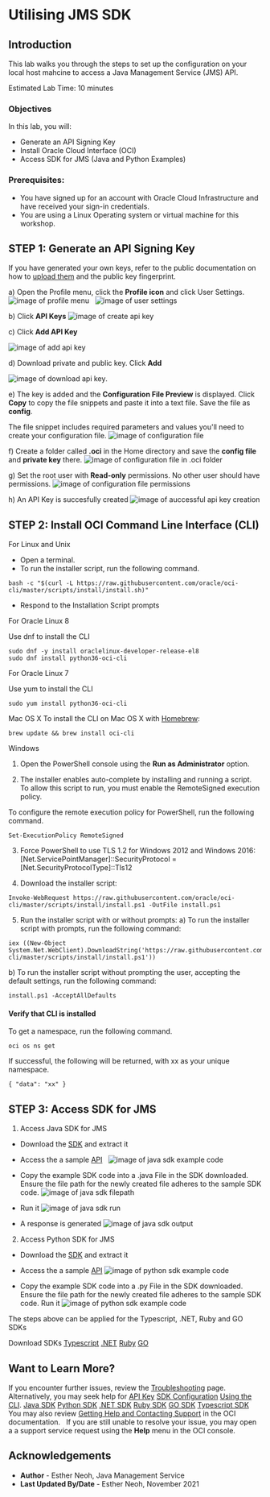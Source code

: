 # Utilising JMS SDK

## Introduction

This lab walks you through the steps to set up the configuration on your local host mahcine to access a Java Management Service (JMS) API. 

Estimated Lab Time: 10 minutes

### Objectives
In this lab, you will:

- Generate an API Signing Key 
- Install Oracle Cloud Interface (OCI)
- Access SDK for JMS (Java and Python Examples)

### Prerequisites:
- You have signed up for an account with Oracle Cloud Infrastructure and have received your sign-in credentials.
- You are using a Linux Operating system or virtual machine for this workshop.

## **STEP 1**: Generate an API Signing Key

If you have generated your own keys, refer to the public documentation on how to [upload them](https://docs.oracle.com/en-us/iaas/Content/API/Concepts/apisigningkey.htm) and the public key fingerprint.

a) Open the Profile menu, click the **Profile icon** and click User Settings.
![image of profile menu](/Lab4/images/user-profile.png)
&nbsp;
![image of user settings](/Lab4/images/user-settings.png)

b) Click **API Keys**
![image of create api key](/Lab4/images/api-key.png)

c) Click **Add API Key**

![image of add api key](/Lab4/images/add-api-key.png)

d) Download private and public key. Click **Add**

![image of download api key](/Lab4/images/api-key-download.png).

e) The key is added and the **Configuration File Preview** is displayed. Click **Copy** to copy the file snippets and paste it into a text file. Save the file as **config**.

The file snippet includes required parameters and values you'll need to create your configuration file. 
![image of configuration file](/Lab4/images/config-file-preview.png)

f) Create a folder called **.oci** in the Home directory and save the **config file** and **private key** there. 
![image of configuration file in .oci folder](/Lab4/images/config-file-oci-location.png)

g) Set the root user with **Read-only** permissions. No other user should have permissions. 
![image of configuration file permissions](/Lab4/images/config-file-permissions.png) 

h) An API Key is succesfully created
![image of auccessful api key creation](/Lab4/images/api-key-created.png) 


## **STEP 2**: Install OCI Command Line Interface (CLI)

For Linux and Unix

- Open a terminal.
- To run the installer script, run the following command.
```
bash -c "$(curl -L https://raw.githubusercontent.com/oracle/oci-cli/master/scripts/install/install.sh)"
```
- Respond to the Installation Script prompts

For Oracle Linux 8 

Use dnf to install the CLI
```
sudo dnf -y install oraclelinux-developer-release-el8
sudo dnf install python36-oci-cli 

```

For Oracle Linux 7 

Use yum to install the CLI
```
sudo yum install python36-oci-cli
```

Mac OS X
To install the CLI on Mac OS X with [Homebrew](https://docs.brew.sh/Installation):

```
brew update && brew install oci-cli
```

Windows
1. Open the PowerShell console using the **Run as Administrator** option.

2. The installer enables auto-complete by installing and running a script. To allow this script to run, you must enable the RemoteSigned execution policy.

To configure the remote execution policy for PowerShell, run the following command.

```
Set-ExecutionPolicy RemoteSigned
```

3. Force PowerShell to use TLS 1.2 for Windows 2012 and Windows 2016: [Net.ServicePointManager]::SecurityProtocol = [Net.SecurityProtocolType]::Tls12 

4. Download the installer script:
```
Invoke-WebRequest https://raw.githubusercontent.com/oracle/oci-cli/master/scripts/install/install.ps1 -OutFile install.ps1 
```

5. Run the installer script with or without prompts:
a) To run the installer script with prompts, run the following command:
```
iex ((New-Object System.Net.WebClient).DownloadString('https://raw.githubusercontent.com/oracle/oci-cli/master/scripts/install/install.ps1'))
```
b) To run the installer script without prompting the user, accepting the default settings, run the following command:
```
install.ps1 -AcceptAllDefaults
```

#### Verify that CLI is installed

To get a namespace, run the following command.
```
oci os ns get 

```

If successful, the following will be returned, with xx as your unique namespace. 

`{
  "data": "xx"
}
`
## **STEP 3**: Access SDK for JMS
1. Access Java SDK for JMS
- Download the [SDK](https://github.com/oracle/oci-java-sdk/releases) and extract it

- Access the a sample [API](https://docs.oracle.com/en-us/iaas/api/#/en/jms/20210610/Fleet/ChangeFleetCompartment)
&nbsp;
![image of java sdk example code](/Lab4/images/java-sdk-example-code.png)

- Copy the example SDK code into a .java File in the SDK downloaded. Ensure the file path for the newly created file adheres to the sample SDK code. 
![image of java sdk filepath](/Lab4/images/java-sdk-filepath.png)

- Run it
![image of java sdk run](/Lab4/images/java-sdk-run.png)

- A response is generated
![image of java sdk output](/Lab4/images/java-sdk-response.png)


2. Access Python SDK for JMS
- Download the [SDK](https://github.com/oracle/oci-python-sdk/releases) and extract it

- Access the a sample [API](https://docs.oracle.com/en-us/iaas/api/#/en/jms/20210610/Fleet/ChangeFleetCompartment)
![image of python sdk example code](/Lab4/images/python-sample-code.png)

- Copy the example SDK code into a .py File in the SDK downloaded. Ensure the file path for the newly created file adheres to the sample SDK code. Run it
![image of python sdk example code](/Lab4/images/python-sdk-response.png)

The steps above can be applied for the Typescript, .NET, Ruby and GO SDKs

Download SDKs
[Typescript](https://github.com/oracle/oci-typescript-sdk/releases)
[.NET](https://github.com/oracle/oci-dotnet-sdk/releases)
[Ruby](https://github.com/oracle/oci-ruby-sdk/releases)
[GO](https://github.com/oracle/oci-go-sdk/releases)


## Want to Learn More?

If you encounter further issues, review the [Troubleshooting](https://docs.oracle.com/en-us/iaas/jms/doc/troubleshooting.html#GUID-2D613C72-10F3-4905-A306-4F2673FB1CD3) page.
&nbsp;
Alternatively, you may seek help for
[API Key](https://docs.oracle.com/en-us/iaas/Content/API/Concepts/apisigningkey.htm)
[SDK Configuration](https://docs.oracle.com/en-us/iaas/Content/API/Concepts/sdkconfig.htm)
[Using the CLI](https://docs.oracle.com/en-us/iaas/Content/API/SDKDocs/cliusing.htm).
[Java SDK](https://docs.oracle.com/en-us/iaas/Content/API/SDKDocs/javasdk.htm)
[Python SDK](https://docs.oracle.com/en-us/iaas/Content/API/SDKDocs/pythonsdk.htm)
[.NET SDK](https://docs.oracle.com/en-us/iaas/Content/API/SDKDocs/dotnetsdk.htm)
[Ruby SDK](https://docs.oracle.com/en-us/iaas/Content/API/SDKDocs/rubysdk.htm)
[GO SDK](https://docs.oracle.com/en-us/iaas/Content/API/SDKDocs/gosdk.htm)
[Typescript SDK](https://docs.oracle.com/en-us/iaas/Content/API/SDKDocs/gosdk.htm)
&nbsp;
You may also review [Getting Help and Contacting Support](https://docs.oracle.com/en-us/iaas/Content/GSG/Tasks/contactingsupport.htm) in the OCI documentation.
&nbsp;
If you are still unable to resolve your issue, you may open a a support service request using the **Help** menu in the OCI console. 

## Acknowledgements
* **Author** - Esther Neoh, Java Management Service
* **Last Updated By/Date** - Esther Neoh, November 2021
